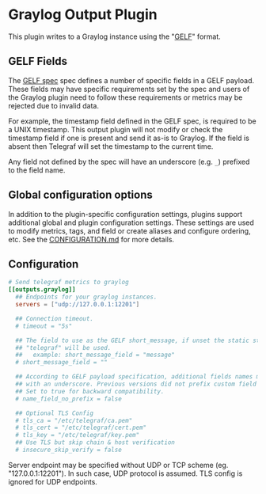 # Graylog Output Plugin

This plugin writes to a Graylog instance using the "[GELF][]" format.

[GELF]: https://docs.graylog.org/en/3.1/pages/gelf.html#gelf-payload-specification

## GELF Fields

The [GELF spec][] spec defines a number of specific fields in a GELF payload.
These fields may have specific requirements set by the spec and users of the
Graylog plugin need to follow these requirements or metrics may be rejected due
to invalid data.

For example, the timestamp field defined in the GELF spec, is required to be a
UNIX timestamp. This output plugin will not modify or check the timestamp field
if one is present and send it as-is to Graylog. If the field is absent then
Telegraf will set the timestamp to the current time.

Any field not defined by the spec will have an underscore (e.g. `_`) prefixed to
the field name.

[GELF spec]: https://docs.graylog.org/docs/gelf#gelf-payload-specification

## Global configuration options <!-- @/docs/includes/plugin_config.md -->

In addition to the plugin-specific configuration settings, plugins support
additional global and plugin configuration settings. These settings are used to
modify metrics, tags, and field or create aliases and configure ordering, etc.
See the [CONFIGURATION.md][CONFIGURATION.md] for more details.

[CONFIGURATION.md]: ../../../docs/CONFIGURATION.md

## Configuration

```toml @sample.conf
# Send telegraf metrics to graylog
[[outputs.graylog]]
  ## Endpoints for your graylog instances.
  servers = ["udp://127.0.0.1:12201"]

  ## Connection timeout.
  # timeout = "5s"

  ## The field to use as the GELF short_message, if unset the static string
  ## "telegraf" will be used.
  ##   example: short_message_field = "message"
  # short_message_field = ""

  ## According to GELF payload specification, additional fields names must be prefixed
  ## with an underscore. Previous versions did not prefix custom field 'name' with underscore.
  ## Set to true for backward compatibility.
  # name_field_no_prefix = false

  ## Optional TLS Config
  # tls_ca = "/etc/telegraf/ca.pem"
  # tls_cert = "/etc/telegraf/cert.pem"
  # tls_key = "/etc/telegraf/key.pem"
  ## Use TLS but skip chain & host verification
  # insecure_skip_verify = false
```

Server endpoint may be specified without UDP or TCP scheme
(eg. "127.0.0.1:12201").  In such case, UDP protocol is assumed. TLS config is
ignored for UDP endpoints.
